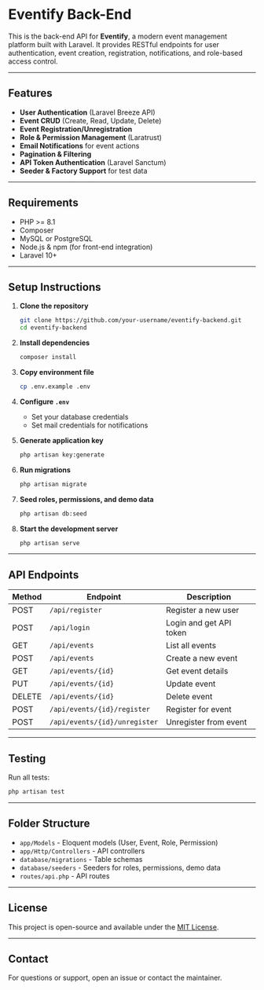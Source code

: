 # Eventify Back-End

This is the back-end API for **Eventify**, a modern event management platform built with Laravel. It provides RESTful endpoints for user authentication, event creation, registration, notifications, and role-based access control.

---

## Features

- **User Authentication** (Laravel Breeze API)
- **Event CRUD** (Create, Read, Update, Delete)
- **Event Registration/Unregistration**
- **Role & Permission Management** (Laratrust)
- **Email Notifications** for event actions
- **Pagination & Filtering**
- **API Token Authentication** (Laravel Sanctum)
- **Seeder & Factory Support** for test data

---

## Requirements

- PHP >= 8.1
- Composer
- MySQL or PostgreSQL
- Node.js & npm (for front-end integration)
- Laravel 10+

---

## Setup Instructions

1. **Clone the repository**
   ```bash
   git clone https://github.com/your-username/eventify-backend.git
   cd eventify-backend
   ```

2. **Install dependencies**
   ```bash
   composer install
   ```

3. **Copy environment file**
   ```bash
   cp .env.example .env
   ```

4. **Configure `.env`**
   - Set your database credentials
   - Set mail credentials for notifications

5. **Generate application key**
   ```bash
   php artisan key:generate
   ```

6. **Run migrations**
   ```bash
   php artisan migrate
   ```

7. **Seed roles, permissions, and demo data**
   ```bash
   php artisan db:seed
   ```

8. **Start the development server**
   ```bash
   php artisan serve
   ```

---

## API Endpoints

| Method | Endpoint                | Description                    |
|--------|------------------------ |-------------------------------|
| POST   | `/api/register`         | Register a new user           |
| POST   | `/api/login`            | Login and get API token       |
| GET    | `/api/events`           | List all events               |
| POST   | `/api/events`           | Create a new event            |
| GET    | `/api/events/{id}`      | Get event details             |
| PUT    | `/api/events/{id}`      | Update event                  |
| DELETE | `/api/events/{id}`      | Delete event                  |
| POST   | `/api/events/{id}/register` | Register for event        |
| POST   | `/api/events/{id}/unregister` | Unregister from event    |

---

## Testing

Run all tests:
```bash
php artisan test
```

---

## Folder Structure

- `app/Models` - Eloquent models (User, Event, Role, Permission)
- `app/Http/Controllers` - API controllers
- `database/migrations` - Table schemas
- `database/seeders` - Seeders for roles, permissions, demo data
- `routes/api.php` - API routes

---

## License

This project is open-source and available under the [MIT License](LICENSE).

---

## Contact

For questions or support, open an issue or contact the maintainer.
